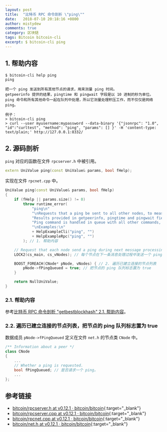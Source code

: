 ```yaml
---
layout: post
title:  "比特币 RPC 命令剖析 \"ping\""
date:   2018-07-10 20:18:16 +0800
author: mistydew
comments: true
category: 区块链
tags: Bitcoin bitcoin-cli
excerpt: $ bitcoin-cli ping
---
```

## 1. 帮助内容

```shell
$ bitcoin-cli help ping
ping

把一个 ping 发送到所有其他节点的请求，用来测量 ping 时间。
getpeerinfo 提供的结果，pingtime 和 pingwait 字段是以 10 进制的秒为单位。
ping 命令和所有其他命令一起在队列中处理，所以它测量处理积压工作，而不仅仅是网络 ping。

例子：
> bitcoin-cli ping
> curl --user myusername:mypassword --data-binary '{"jsonrpc": "1.0", "id":"curltest", "method": "ping", "params": [] }' -H 'content-type: text/plain;' http://127.0.0.1:8332/
```

## 2. 源码剖析

`ping` 对应的函数在文件 `rpcserver.h` 中被引用。

```cpp
extern UniValue ping(const UniValue& params, bool fHelp);
```

实现在文件 `rpcnet.cpp` 中。

```cpp
UniValue ping(const UniValue& params, bool fHelp)
{
    if (fHelp || params.size() != 0)
        throw runtime_error(
            "ping\n"
            "\nRequests that a ping be sent to all other nodes, to measure ping time.\n"
            "Results provided in getpeerinfo, pingtime and pingwait fields are decimal seconds.\n"
            "Ping command is handled in queue with all other commands, so it measures processing backlog, not just network ping.\n"
            "\nExamples:\n"
            + HelpExampleCli("ping", "")
            + HelpExampleRpc("ping", "")
        ); // 1. 帮助内容

    // Request that each node send a ping during next message processing pass
    LOCK2(cs_main, cs_vNodes); // 每个节点在下一条消息处理过程中发送一个 ping

    BOOST_FOREACH(CNode* pNode, vNodes) { // 2. 遍历已建立连接的节点列表
        pNode->fPingQueued = true; // 把节点的 ping 队列标志置为 true
    }

    return NullUniValue;
}
```

### 2.1. 帮助内容

参考[比特币 RPC 命令剖析 "getbestblockhash" 2.1. 帮助内容](/blog/2018/05/bitcoin-rpc-command-getbestblockhash.html#21-帮助内容)。

### 2.2. 遍历已建立连接的节点列表，把节点的 ping 队列标志置为 true

数据成员 `pNode->fPingQueued` 定义在文件 `net.h` 的节点类 `CNode` 中。

```cpp
/** Information about a peer */
class CNode
{
    ...
    // Whether a ping is requested.
    bool fPingQueued; // 是否请求一个 ping。
    ...
};
```

## 参考链接

* [bitcoin/rpcserver.h at v0.12.1 · bitcoin/bitcoin](https://github.com/bitcoin/bitcoin/blob/v0.12.1/src/rpcserver.h){:target="_blank"}
* [bitcoin/rpcserver.cpp at v0.12.1 · bitcoin/bitcoin](https://github.com/bitcoin/bitcoin/blob/v0.12.1/src/rpcserver.cpp){:target="_blank"}
* [bitcoin/rpcnet.cpp at v0.12.1 · bitcoin/bitcoin](https://github.com/bitcoin/bitcoin/blob/v0.12.1/src/rpcnet.cpp){:target="_blank"}
* [bitcoin/net.h at v0.12.1 · bitcoin/bitcoin](https://github.com/bitcoin/bitcoin/blob/v0.12.1/src/net.h){:target="_blank"}
